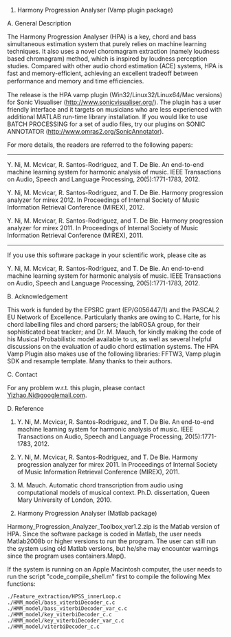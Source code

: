1) Harmony Progression Analyser (Vamp plugin package)

A. General Description

The Harmony Progression Analyser (HPA) is a key, chord and bass simultaneous estimation system that purely relies on machine learning techniques. It also uses a novel choromagram extraction (namely loudness based chromagram) method, which is inspired by loudness perception studies. Compared with other audio chord estimation (ACE) systems, HPA is fast and memory-efficient, achieving an excellent tradeoff between performance and memory and time efﬁciencies.

The release is the HPA vamp plugin (Win32/Linux32/Linux64/Mac versions) for Sonic Visualiser (http://www.sonicvisualiser.org/). The plugin has a user friendly interface and it targets on musicians who are less experienced with additional MATLAB run-time library installation. If you would like to use BATCH PROCESSING for a set of audio files, try our plugins on SONIC ANNOTATOR (http://www.omras2.org/SonicAnnotator).

For more details, the readers are referred to the following papers: 

------------------------------------------------------------------------------------------

Y. Ni, M. Mcvicar, R. Santos-Rodriguez, and T. De Bie. An end-to-end machine learning system for harmonic analysis of music. IEEE Transactions on Audio, Speech and Language Processing, 20(5):1771-1783, 2012.

Y. Ni, M. Mcvicar, R. Santos-Rodriguez, and T. De Bie. Harmony progression analyzer for mirex 2012. In Proceedings of Internal Society of Music Information Retrieval Conference (MIREX), 2012.

Y. Ni, M. Mcvicar, R. Santos-Rodriguez, and T. De Bie. Harmony progression analyzer for mirex 2011. In Proceedings of Internal Society of Music Information Retrieval Conference (MIREX), 2011.

------------------------------------------------------------------------------------------

If you use this software package in your scientific work, please cite as

Y. Ni, M. Mcvicar, R. Santos-Rodriguez, and T. De Bie. An end-to-end machine learning system for harmonic analysis of music. IEEE Transactions on Audio, Speech and Language Processing, 20(5):1771-1783, 2012.

B. Acknowledgement

This work is funded by the EPSRC grant (EP/G056447/1) and the PASCAL2 EU Network of Excellence. Particularly thanks are owing to C. Harte, for his chord labelling files and chord parsers; the labROSA group, for their sophisticated beat tracker; and Dr. M. Mauch, for kindly making the code of his Musical Probabilistic model available to us, as well as several helpful discussions on the evaluation of audio chord estimation systems. The HPA Vamp Plugin also makes use of the following libraries: FFTW3, Vamp plugin SDK and resample template. Many thanks to their authors. 

C. Contact 

For any problem w.r.t. this plugin, please contact Yizhao.Ni@googlemail.com.

D. Reference

1. Y. Ni, M. Mcvicar, R. Santos-Rodriguez, and T. De Bie. An end-to-end machine learning system for harmonic analysis of music. IEEE Transactions on Audio, Speech and Language Processing, 20(5):1771-1783, 2012.

2. Y. Ni, M. Mcvicar, R. Santos-Rodriguez, and T. De Bie. Harmony progression analyzer for mirex 2011. In Proceedings of Internal Society of Music Information Retrieval Conference (MIREX), 2011.

3. M. Mauch. Automatic chord transcription from audio using computational models of musical context.  Ph.D. dissertation, Queen Mary University of London, 2010.



2) Harmony Progression Analyser (Matlab package)

Harmony_Progression_Analyzer_Toolbox_ver1.2.zip is the Matlab version of HPA. Since the software package is coded in Matlab, the user needs Matlab2008b or higher versions to run the program. The user can still run the system using old Matlab versions, but he/she may encounter warnings since the program uses containers.Map().

If the system is running on an Apple Macintosh computer, the user needs to run the script "code_compile_shell.m" first to compile the following Mex functions:

    ./Feature_extraction/HPSS_innerLoop.c
    ./HMM_model/bass_viterbiDecoder_c.c
    ./HMM_model/bass_viterbiDecoder_var_c.c
    ./HMM_model/key_viterbiDecoder_c.c
    ./HMM_model/key_viterbiDecoder_var_c.c
    ./HMM_model/viterbiDecoder_c.c
